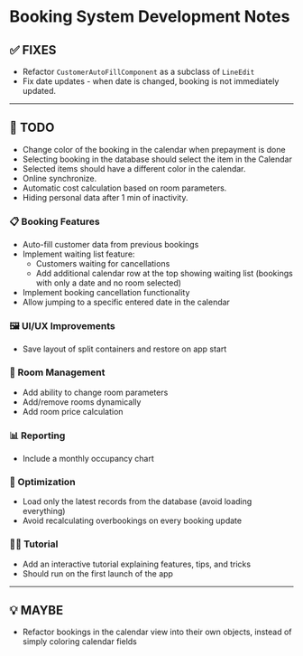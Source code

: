 # Booking System Development Notes

## ✅ FIXES

- Refactor `CustomerAutoFillComponent` as a subclass of `LineEdit`
- Fix date updates - when date is changed, booking is not immediately updated.

---

## 🧩 TODO

- Change color of the booking in the calendar when prepayment is done
- Selecting booking in the database should select the item in the Calendar
- Selected items should have a different color in the calendar.
- Online synchronize.
- Automatic cost calculation based on room parameters.
- Hiding personal data after 1 min of inactivity.


### 📋 Booking Features
- Auto-fill customer data from previous bookings
- Implement waiting list feature:
  - Customers waiting for cancellations
  - Add additional calendar row at the top showing waiting list (bookings with only a date and no room selected)
- Implement booking cancellation functionality
- Allow jumping to a specific entered date in the calendar

### 🖼️ UI/UX Improvements
- Save layout of split containers and restore on app start

### 🏨 Room Management
- Add ability to change room parameters
- Add/remove rooms dynamically
- Add room price calculation

### 📊 Reporting
- Include a monthly occupancy chart

### 🚀 Optimization
- Load only the latest records from the database (avoid loading everything)
- Avoid recalculating overbookings on every booking update

### 🧑‍🏫 Tutorial
- Add an interactive tutorial explaining features, tips, and tricks
- Should run on the first launch of the app

---

## 💡 MAYBE

- Refactor bookings in the calendar view into their own objects, instead of simply coloring calendar fields
